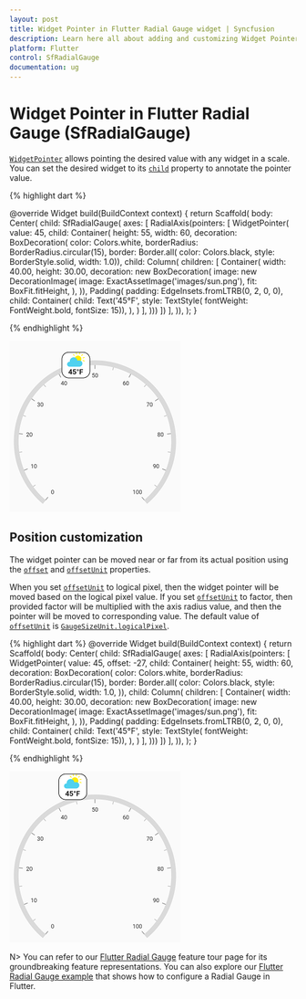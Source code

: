 ```yaml
---
layout: post
title: Widget Pointer in Flutter Radial Gauge widget | Syncfusion
description: Learn here all about adding and customizing Widget Pointer of Syncfusion Flutter Radial Gauge (SfRadialGauge) widget and more.
platform: Flutter
control: SfRadialGauge
documentation: ug
---
```


# Widget Pointer in Flutter Radial Gauge (SfRadialGauge)

[`WidgetPointer`](https://pub.dev/documentation/syncfusion_flutter_gauges/latest/gauges/WidgetPointer-class.html) allows pointing the desired value with any widget in a scale. You can set the desired widget to its [`child`](https://pub.dev/documentation/syncfusion_flutter_gauges/latest/gauges/WidgetPointer/child.html) property to annotate the pointer value.

{% highlight dart %}

@override
Widget build(BuildContext context) {
  return Scaffold(
    body: Center(
      child: SfRadialGauge(
        axes: <RadialAxis>[
          RadialAxis(pointers: <GaugePointer>[
            WidgetPointer(
              value: 45,
              child: Container(
                height: 55,
                width: 60,
                decoration: BoxDecoration(
                  color: Colors.white,
                  borderRadius: BorderRadius.circular(15),
                  border: Border.all(
                    color: Colors.black,
                    style: BorderStyle.solid,
                    width: 1.0)),
                    child: Column(
                      children: <Widget>[
                        Container(
                            width: 40.00,
                            height: 30.00,
                            decoration: new BoxDecoration(
                              image: new DecorationImage(
                              image: ExactAssetImage('images/sun.png'),
                                fit: BoxFit.fitHeight,
                              ),
                            )),
                        Padding(
                          padding: EdgeInsets.fromLTRB(0, 2, 0, 0),
                          child: Container(
                            child: Text('45°F',
                                style: TextStyle(
                                    fontWeight: FontWeight.bold, fontSize: 15)),
                          ),
                        )
                      ],
                    )))
          ])
        ],
      )),
    );
  }

{% endhighlight %}

![default widget pointer](images/widget-pointer/widget_pointer.png)

## Position customization

The widget pointer can be moved near or far from its actual position using the [`offset`](https://pub.dev/documentation/syncfusion_flutter_gauges/latest/gauges/WidgetPointer/offset.html) and [`offsetUnit`](https://pub.dev/documentation/syncfusion_flutter_gauges/latest/gauges/WidgetPointer/offsetUnit.html) properties.

When you set [`offsetUnit`](https://pub.dev/documentation/syncfusion_flutter_gauges/latest/gauges/WidgetPointer/offsetUnit.html) to logical pixel, then the widget pointer will be moved based on the logical pixel value. If you set [`offsetUnit`](https://pub.dev/documentation/syncfusion_flutter_gauges/latest/gauges/WidgetPointer/offsetUnit.html) to factor, then provided factor will be multiplied with the axis radius value, and then the pointer will be moved to corresponding value. The default value of [`offsetUnit`](https://pub.dev/documentation/syncfusion_flutter_gauges/latest/gauges/WidgetPointer/offsetUnit.html) is [`GaugeSizeUnit.logicalPixel`](https://pub.dev/documentation/syncfusion_flutter_gauges/latest/gauges/GaugeSizeUnit-class.html).

{% highlight dart %}
@override
Widget build(BuildContext context) {
  return Scaffold(
    body: Center(
      child: SfRadialGauge(
        axes: <RadialAxis>[
          RadialAxis(pointers: <GaugePointer>[
            WidgetPointer(
                value: 45,
                offset: -27,
                child: Container(
                    height: 55,
                    width: 60,
                    decoration: BoxDecoration(
                        color: Colors.white,
                        borderRadius: BorderRadius.circular(15),
                        border: Border.all(
                          color: Colors.black,
                          style: BorderStyle.solid,
                          width: 1.0,
                        )),
                    child: Column(
                      children: <Widget>[
                        Container(
                            width: 40.00,
                            height: 30.00,
                            decoration: new BoxDecoration(
                              image: new DecorationImage(
                                image: ExactAssetImage('images/sun.png'),
                                fit: BoxFit.fitHeight,
                              ),
                            )),
                        Padding(
                          padding: EdgeInsets.fromLTRB(0, 2, 0, 0),
                          child: Container(
                            child: Text('45°F',
                                style: TextStyle(
                                    fontWeight: FontWeight.bold, fontSize: 15)),
                          ),
                        )
                      ],
                    )))
          ])
        ],
      )),
    );
  }

{% endhighlight %}

![widget pointer position](images/widget-pointer/widget_pointer_position.png)

N> You can refer to our [Flutter Radial Gauge](https://www.syncfusion.com/flutter-widgets/flutter-radial-gauge) feature tour page for its groundbreaking feature representations. You can also explore our [Flutter Radial Gauge example](https://flutter.syncfusion.com/#/radial-gauge/pointers/widget-pointer) that shows how to configure a Radial Gauge in Flutter.


